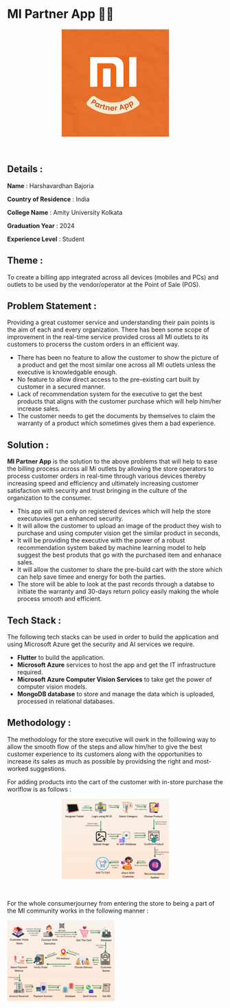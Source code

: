 # MI Partner App :technologist: 
<p align="center">
<img src="https://github.com/HVbajoria/MI-Partner-App/blob/main/Logo.png" width="250" alt="accessibility text" >
  </p>
</br>

## Details : 
**Name** : Harshavardhan Bajoria</br>

**Country of Residence** : India</br>

**College Name** : Amity University Kolkata

**Graduation Year** : 2024

**Experience Level** : Student</br>

## Theme : 
To create a billing app integrated across all devices (mobiles and PCs) and outlets to be used by the vendor/operator at the Point of Sale (POS).

## Problem Statement :
Providing a great customer service and understanding their pain points is the aim of each and every organization. There has been some scope of improvement in the real-time service provided cross all MI outlets to its customers to procerss the custom orders in an efficient way.
* There has been no feature to allow the customer to show the picture of a product and get the most similar one across all MI outlets unless the executive is knowledgable enough.
* No feature to allow direct access to the pre-existing cart built by customer in a secured manner.
* Lack of recommendation system for the executive to get the best products that aligns with the customer purchase which will help him/her increase sales.
* The customer needs to get the documents by themselves to claim the warranty of a product which sometimes gives them a bad experience.

## Solution :
**MI Partner App** is the solution to the above problems that will help to ease the billing process across all Mi outlets by allowing the store operators to process customer orders in real-time through various devices thereby increasing speed and efficiency and ultimately increasing customer satisfaction with security and trust bringing in the culture of the organization to the consumer.
* This app will run only on registered devices which will help the store executuvies get a enhanced security.
* It will allow the customer to upload an image of the product they wish to purchase and using computer vision get the similar product in seconds,
* It will be providing the executive with the power of a robust recommendation system baked by machine learning model to help suggest the best produts that go with the purchased item and enhanace sales.
* It will allow the customer to share the pre-build cart with the store which can help save timee and energy for both the parties.
* The store will be able to look at the past records through a databse to initiate the warranty and 30-days return policy easily making the whole process smooth and efficient.

## Tech Stack :
The following tech stacks can be used in order to build the application and using Microsoft Azure get the security and AI services we require. 
* **Flutter** to build the application.
* **Microsoft Azure** services to host the app and get the IT infrastructure required.
* **Microsoft Azure Computer Vision Services** to take get the power of computer vision models.
* **MongoDB database** to store and manage the data which is uploaded, processed in relational databases.

## Methodology :
The methodology for the store executive will owrk in the foillowing way to allow the smooth flow of the steps and allow him/her to give the best customer experience to its customers along with the opportunities to increase its sales as much as possible by providsing the right and most-worked suggestions.

For adding products into the cart of the customer with in-store purchase the worlflow is as follows :
<p align="center">
<img src="https://github.com/HVbajoria/MI-Partner-App/blob/main/Methodology/Adding%20Products.png" width="250" alt="accessibility text" >
  </p>
  </br>
  
For the whole consumerjourney from entering the store to being a part of the MI community works in the following manner :
<p>
<img src="https://github.com/HVbajoria/MI-Partner-App/blob/main/Methodology/CompleteTransaction.png" width="250" alt="accessibility text" >
  </p>
</br>

